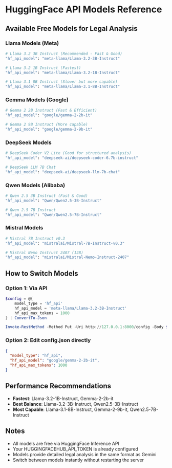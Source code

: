 # HuggingFace API Models Reference

## Available Free Models for Legal Analysis

### Llama Models (Meta)
```bash
# Llama 3.2 3B Instruct (Recommended - Fast & Good)
"hf_api_model": "meta-llama/Llama-3.2-3B-Instruct"

# Llama 3.2 1B Instruct (Fastest)
"hf_api_model": "meta-llama/Llama-3.2-1B-Instruct" 

# Llama 3.1 8B Instruct (Slower but more capable)
"hf_api_model": "meta-llama/Llama-3.1-8B-Instruct"
```

### Gemma Models (Google)
```bash
# Gemma 2 2B Instruct (Fast & Efficient)
"hf_api_model": "google/gemma-2-2b-it"

# Gemma 2 9B Instruct (More capable)
"hf_api_model": "google/gemma-2-9b-it"
```

### DeepSeek Models
```bash
# DeepSeek Coder V2 Lite (Good for structured analysis)
"hf_api_model": "deepseek-ai/deepseek-coder-6.7b-instruct"

# DeepSeek LLM 7B Chat
"hf_api_model": "deepseek-ai/deepseek-llm-7b-chat"
```

### Qwen Models (Alibaba)
```bash
# Qwen 2.5 3B Instruct (Fast & Good)
"hf_api_model": "Qwen/Qwen2.5-3B-Instruct"

# Qwen 2.5 7B Instruct
"hf_api_model": "Qwen/Qwen2.5-7B-Instruct"
```

### Mistral Models
```bash
# Mistral 7B Instruct v0.3
"hf_api_model": "mistralai/Mistral-7B-Instruct-v0.3"

# Mistral Nemo Instruct 2407 (12B)
"hf_api_model": "mistralai/Mistral-Nemo-Instruct-2407"
```

## How to Switch Models

### Option 1: Via API
```powershell
$config = @{
    model_type = 'hf_api'
    hf_api_model = 'meta-llama/Llama-3.2-3B-Instruct'
    hf_api_max_tokens = 1000
} | ConvertTo-Json

Invoke-RestMethod -Method Put -Uri http://127.0.0.1:8000/config -Body $config -ContentType 'application/json'
```

### Option 2: Edit config.json directly
```json
{
  "model_type": "hf_api",
  "hf_api_model": "google/gemma-2-2b-it",
  "hf_api_max_tokens": 1000
}
```

## Performance Recommendations

- **Fastest**: Llama-3.2-1B-Instruct, Gemma-2-2b-it
- **Best Balance**: Llama-3.2-3B-Instruct, Qwen2.5-3B-Instruct  
- **Most Capable**: Llama-3.1-8B-Instruct, Gemma-2-9b-it, Qwen2.5-7B-Instruct

## Notes

- All models are free via HuggingFace Inference API
- Your HUGGINGFACEHUB_API_TOKEN is already configured
- Models provide detailed legal analysis in the same format as Gemini
- Switch between models instantly without restarting the server
